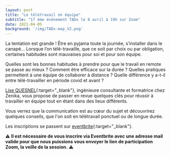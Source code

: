 ```yaml
---
layout: post
title: "Le télétravail en équipe"
subtitle: "17 ème événement TADx le 8 avril à 19h sur Zoom"
date: 2021-04-05
background: '/img/TADx-map_V2.png'
---
```

La tentation est grande ! Être en pyjama toute la journée, s’installer dans le canapé… Lorsque l’on télé-travaille, que ce soit par choix ou par obligation, certaines habitudes sont mauvaises pour soi et pour son équipe.

Quelles sont les bonnes habitudes à prendre pour que le travail en remote se passe au mieux ? Comment être efficace sur la durée ? Quelles pratiques permettent à une équipe de collaborer à distance ? Quelle différence y a-t-il entre télé-travailler en période covid et avant ?

[Lise QUESNEL](https://www.linkedin.com/in/ACoAABvbFGsBKTmDyUMSL8lXSZU2Bko_TcyCPho?lipi=urn%3Ali%3Apage%3Ad_flagship3_profile_view_base_recent_activity_details_all%3BpsJt6omOTIiLT49eBwXiKw%3D%3D){:target="_blank"}, ingénieure consultante et formatrice chez Zenika, vous propose de passer en revue quelques clés pour réussir à travailler en équipe tout en étant dans des lieux différents.

Vous verrez que la communication est au cœur du sujet et découvrirez quelques conseils, que l'on soit en télétravail ponctuel ou de longue durée.

Les inscriptions se passent sur [eventbrite](https://www.eventbrite.fr/e/billets-le-teletravail-en-equipe-148501811917){:target="_blank"}.

⚠️ **Il est nécessaire de vous inscrire via Eventbrite avec une adresse mail valide pour que nous puissions vous envoyer le lien de participation Zoom, la veille de la session.** ⚠️ 
